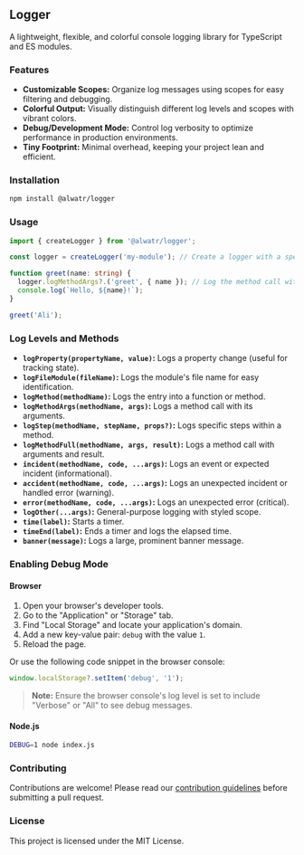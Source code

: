 ## Logger

A lightweight, flexible, and colorful console logging library for TypeScript and ES modules.

### Features

* **Customizable Scopes:** Organize log messages using scopes for easy filtering and debugging.
* **Colorful Output:** Visually distinguish different log levels and scopes with vibrant colors.
* **Debug/Development Mode:** Control log verbosity to optimize performance in production environments.
* **Tiny Footprint:** Minimal overhead, keeping your project lean and efficient.

### Installation

```bash
npm install @alwatr/logger
```

### Usage

```typescript
import { createLogger } from '@alwatr/logger';

const logger = createLogger('my-module'); // Create a logger with a specific scope

function greet(name: string) {
  logger.logMethodArgs?.('greet', { name }); // Log the method call with its arguments
  console.log(`Hello, ${name}!`); 
}

greet('Ali'); 
```

### Log Levels and Methods

* **`logProperty(propertyName, value)`:** Logs a property change (useful for tracking state).
* **`logFileModule(fileName)`:** Logs the module's file name for easy identification.
* **`logMethod(methodName)`:** Logs the entry into a function or method.
* **`logMethodArgs(methodName, args)`:** Logs a method call with its arguments.
* **`logStep(methodName, stepName, props?)`:** Logs specific steps within a method.
* **`logMethodFull(methodName, args, result)`:** Logs a method call with arguments and result.
* **`incident(methodName, code, ...args)`:** Logs an event or expected incident (informational).
* **`accident(methodName, code, ...args)`:** Logs an unexpected incident or handled error (warning).
* **`error(methodName, code, ...args)`:** Logs an unexpected error (critical).
* **`logOther(...args)`:** General-purpose logging with styled scope.
* **`time(label)`:** Starts a timer.
* **`timeEnd(label)`:** Ends a timer and logs the elapsed time.
* **`banner(message)`:** Logs a large, prominent banner message.

### Enabling Debug Mode

#### Browser

1. Open your browser's developer tools.
2. Go to the "Application" or "Storage" tab.
3. Find "Local Storage" and locate your application's domain.
4. Add a new key-value pair: `debug` with the value `1`.
5. Reload the page.

Or use the following code snippet in the browser console:

```javascript
window.localStorage?.setItem('debug', '1');
```

> **Note:** Ensure the browser console's log level is set to include "Verbose" or "All" to see debug messages.

#### Node.js

```bash
DEBUG=1 node index.js
```

### Contributing

Contributions are welcome! Please read our [contribution guidelines](CONTRIBUTING.md) before submitting a pull request.

### License

This project is licensed under the MIT License.
